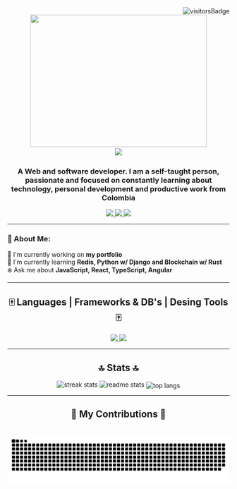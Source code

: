<img align="right" src="https://visitor-badge.laobi.icu/badge?page_id=dxnl01.dxnl01" alt="visitorsBadge"/>
<br>
<div id="header" align="center">
    <img src="https://media.giphy.com/media/gg2XyoRqPpPbmtoGVo/giphy.gif" width="400" height="300" />
    <br>
    <img src="https://readme-typing-svg.herokuapp.com/?font=righteous&color=F7F7F7FF&size=35&center=true&vCenter=true&width=500&height=70&duration=4000&lines=Hi!+👋,+I'm+Daniel;" />
    <h3 align="center">A Web and software developer. I am a self-taught person, passionate and focused on constantly learning about technology, personal
        development and productive work from Colombia</h3>
</div>
<div align="center"">
    <a href="mailto:atehortuad@gmail.com">
        <img src="https://img.shields.io/badge/Gmail-333333?style=for-the-badge&logo=gmail&logoColor=red" />
    </a>
    <a href="https://www.linkedin.com/in/daniel-atehortua-486123163/">
        <img src="https://img.shields.io/badge/LinkedIn-0077B5?style=for-the-badge&logo=linkedin&logoColor=white" />
    </a>
    <a href="https://steamcommunity.com/id/skarrrtv/">
        <img src="https://img.shields.io/badge/Steam-000000?style=for-the-badge&logo=steam&logoColor=white" />
    </a>
</div>

---
### 🎴 About Me: 
🍷 I'm currently working on **my portfolio**
<br>
🌱 I'm currently learning **Redis, Python w/ Django and Blockchain w/ Rust**
<br>
❄️ Ask me about **JavaScript, React, TypeScript, Angular**

---
<h2 align="center">🀄️ Languages | Frameworks & DB's | Desing Tools 🀄️</h2>
<div align="center">
    <a href="https://skillicons.dev">
        <img src="https://skillicons.dev/icons?i=javascript,typescript,mysql,express,angular,nodejs,react,git&theme=dark" />
        <img src="https://skillicons.dev/icons?i=html,css,figma,ai,github,vscode,cpp,powershell,bash&theme=dark" />
    </a>
</div>

---

<h2 align="center"> 🔝 Stats 🔝</h2>
   <div align="center">
    <img width="390" src="https://streak-stats.demolab.com/?user=dxnl01&theme=violet-dark&count_private=true%border_radius=10" alt="streak stats" />
    <img width="375" src="https://github-readme-stats.vercel.app/api?username=dxnl01&count_private=true&theme=neon&show_icons=true&border_radius=10" alt="readme stats" />
    <img width="325" align="center" src="https://github-readme-stats.vercel.app/api/top-langs/?username=dxnl01&layout=compact&theme=neon" alt="top langs" />
   </div>

---
<div align="center">
    <h2> 🗾 My Contributions 🍃 </h2>
    <br>
    <img src="https://github.com/dxnl01/dxnl01/blob/output/github-contribution-grid-snake.svg" alt="snake contributions" />
    <br><br><br>
</div>

